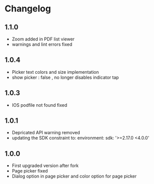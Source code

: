 # Changelog

## 1.1.0

- Zoom added in PDF list viewer
- warnings and lint errors fixed

## 1.0.4

- Picker text colors and size implementation
- show picker : false , no longer disables indicator tap

## 1.0.3

- IOS podfile not found fixed

## 1.0.1

- Depricated API warning removed
- updating the SDK constraint to:
  environment:
  sdk: '>=2.17.0 <4.0.0'

## 1.0.0

- First upgraded version after fork
- Page picker fixed
- Dialog option in page picker and color option for page picker
